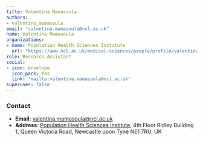 ```yaml
---
title: Valentina Mamasoula
authors:
- valentina_mamasoula
email: "valentina.mamasoula@ncl.ac.uk"
name: Valentina Mamasoula
organizations:
- name: Population Health Sciences Institute
  url: "https://www.ncl.ac.uk/medical-sciences/people/profile/valentinamamasoula.html"
role: Research Assistant
social:
- icon: envelope
  icon_pack: fas
  link: 'mailto:valentina.mamasoula@ncl.ac.uk'
superuser: false
---
```


### Contact

- __Email:__ [valentina.mamasoula@ncl.ac.uk](mailto:valentina.mamasoula@ncl.ac.uk)
- __Address:__ [Population Health Sciences Institute](https://www.ncl.ac.uk/medical-sciences/research/institutes/health-sciences/), 4th Floor Ridley Building 1, Queen Victoria Road, Newcastle upon Tyne NE1 7RU, UK
